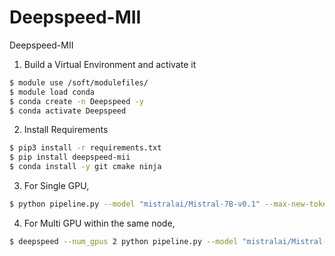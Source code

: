 # Deepspeed-MII
Deepspeed-MII

1. Build a Virtual Environment and activate it
```bash
$ module use /soft/modulefiles/
$ module load conda
$ conda create -n Deepspeed -y
$ conda activate Deepspeed
```

2. Install Requirements
```bash
$ pip3 install -r requirements.txt
$ pip install deepspeed-mii
$ conda install -y git cmake ninja
```

3. For Single GPU, 
```bash
$ python pipeline.py --model "mistralai/Mistral-7B-v0.1" --max-new-tokens=128 --max_input_length=128 --batch_size=16
```

4. For Multi GPU within the same node, 
```bash
$ deepspeed --num_gpus 2 python pipeline.py --model "mistralai/Mistral-7B-v0.1" --max-new-tokens=128 --max_input_length=128 --batch_size=16 --num_gpus 2
```